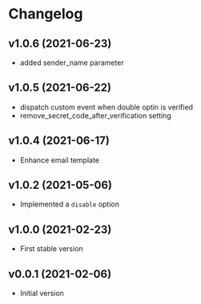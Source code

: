 # Changelog

## v1.0.6 (2021-06-23)
- added sender_name parameter

## v1.0.5 (2021-06-22)
- dispatch custom event when double optin is verified
- remove_secret_code_after_verification setting

## v1.0.4 (2021-06-17)
- Enhance email template

## v1.0.2 (2021-05-06)
- Implemented a `disable` option

## v1.0.0 (2021-02-23)
- First stable version

## v0.0.1 (2021-02-06)
- Initial version

